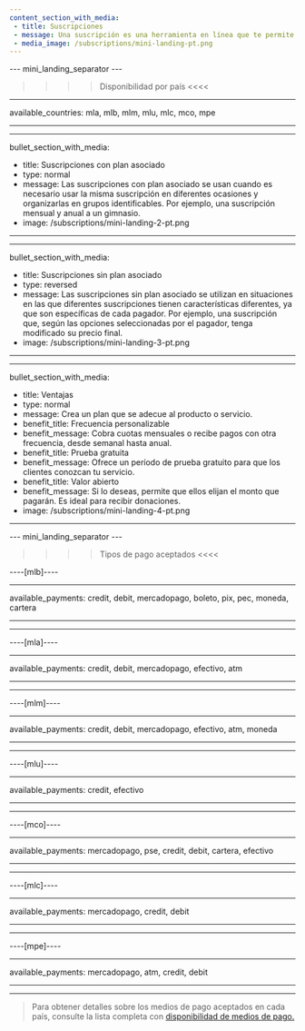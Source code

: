 ```yaml
---
content_section_with_media: 
 - title: Suscripciones
 - message: Una suscripción es una herramienta en línea que te permite recibir pagos de forma automática y recurrente. Al integrar las suscripciones, el cliente podrá suscribirse a productos y/o servicios con facturación recurrente según el período y medio de pago seleccionado en el momento de la compra.
 - media_image: /subscriptions/mini-landing-pt.png
---
```


--- mini_landing_separator ---

>>>> Disponibilidad por país <<<<
---
available_countries: mla, mlb, mlm, mlu, mlc, mco, mpe

---

---
bullet_section_with_media: 
 - title: Suscripciones con plan asociado
 - type: normal
 - message: Las suscripciones con plan asociado se usan cuando es necesario usar la misma suscripción en diferentes ocasiones y organizarlas en grupos identificables. Por ejemplo, una suscripción mensual y anual a un gimnasio.
 - image: /subscriptions/mini-landing-2-pt.png
---

---
bullet_section_with_media: 
 - title: Suscripciones sin plan asociado
 - type: reversed
 - message: Las suscripciones sin plan asociado se utilizan en situaciones en las que diferentes suscripciones tienen características diferentes, ya que son específicas de cada pagador. Por ejemplo, una suscripción que, según las opciones seleccionadas por el pagador, tenga modificado su precio final.
 - image: /subscriptions/mini-landing-3-pt.png
---

---
bullet_section_with_media: 
 - title: Ventajas
 - type: normal
 - message: Crea un plan que se adecue al producto o servicio.
 - benefit_title: Frecuencia personalizable
 - benefit_message: Cobra cuotas mensuales o recibe pagos con otra frecuencia, desde semanal hasta anual.
 - benefit_title: Prueba gratuita
 - benefit_message: Ofrece un período de prueba gratuito para que los clientes conozcan tu servicio.
 - benefit_title: Valor abierto
 - benefit_message: Si lo deseas, permite que ellos elijan el monto que pagarán. Es ideal para recibir donaciones.
 - image: /subscriptions/mini-landing-4-pt.png
---

--- mini_landing_separator ---

>>>> Tipos de pago aceptados <<<<

----[mlb]----

---
available_payments: credit, debit, mercadopago, boleto, pix, pec, moneda, cartera

---
------------

----[mla]---- 

---
available_payments: credit, debit, mercadopago, efectivo, atm

----
------------

----[mlm]---- 

---
available_payments: credit, debit, mercadopago, efectivo, atm, moneda

----
------------

----[mlu]---- 

---
available_payments: credit, efectivo

----
------------

----[mco]---- 

---
available_payments: mercadopago, pse, credit, debit, cartera, efectivo

----
------------

----[mlc]---- 

---
available_payments: mercadopago, credit, debit

----
------------

----[mpe]---- 

---
available_payments: mercadopago, atm, credit, debit

----
------------
> Para obtener detalles sobre los medios de pago aceptados en cada país, consulte la lista completa con [disponibilidad de medios de pago.](/developers/es/docs/sales-processing/payment-methods)